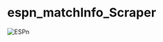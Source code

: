 # espn_matchInfo_Scraper
![ESPn](https://user-images.githubusercontent.com/84177297/160157370-3cd6b097-3d9c-4c2e-81aa-ca8b19ad4b93.png)
